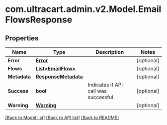 
# com.ultracart.admin.v2.Model.EmailFlowsResponse

## Properties

Name | Type | Description | Notes
------------ | ------------- | ------------- | -------------
**Error** | [**Error**](Error.md) |  | [optional] 
**Flows** | [**List&lt;EmailFlow&gt;**](EmailFlow.md) |  | [optional] 
**Metadata** | [**ResponseMetadata**](ResponseMetadata.md) |  | [optional] 
**Success** | **bool** | Indicates if API call was successful | [optional] 
**Warning** | [**Warning**](Warning.md) |  | [optional] 

[[Back to Model list]](../README.md#documentation-for-models)
[[Back to API list]](../README.md#documentation-for-api-endpoints)
[[Back to README]](../README.md)

